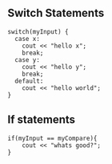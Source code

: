 ## Switch Statements
```
switch(myInput) {  
  case x:  
    cout << "hello x";
    break;  
  case y:  
    cout << "hello y";
    break;  
  default:  
    cout << "hello world";
}
```
## If statements
```
if(myInput == myCompare){
	cout << "whats good?";
}
```
